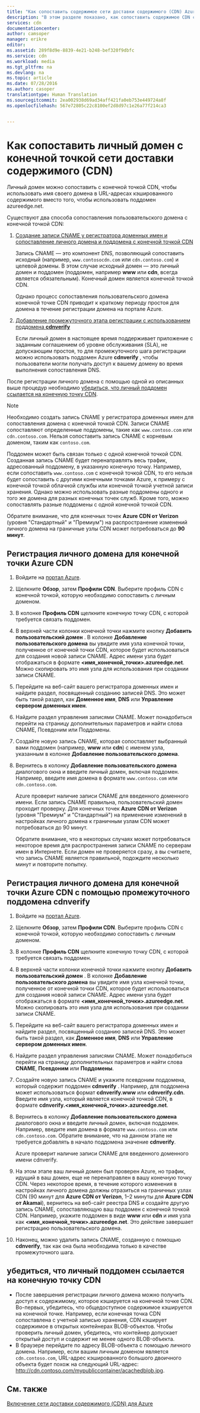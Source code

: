 ```yaml
---
title: "Как сопоставить содержимое сети доставки содержимого (CDN) Azure с личным доменом | Документация Майкрософт"
description: "В этом разделе показано, как сопоставить содержимое CDN с личным доменом."
services: cdn
documentationcenter: 
author: camsoper
manager: erikre
editor: 
ms.assetid: 289f8d9e-8839-4e21-b248-bef320f9dbfc
ms.service: cdn
ms.workload: media
ms.tgt_pltfrm: na
ms.devlang: na
ms.topic: article
ms.date: 07/28/2016
ms.author: casoper
translationtype: Human Translation
ms.sourcegitcommit: 2ea002938d69ad34aff421fa0eb753e449724a8f
ms.openlocfilehash: 567e72805c22c8100ef2d8d97c1e26a77f214ca3


---
```

# <a name="how-to-map-custom-domain-to-content-delivery-network-cdn-endpoint"></a>Как сопоставить личный домен с конечной точкой сети доставки содержимого (CDN)
Личный домен можно сопоставить с конечной точкой CDN, чтобы использовать имя своего домена в URL-адресах кэшированного содержимого вместо того, чтобы использовать поддомен azureedge.net.

Существуют два способа сопоставления пользовательского домена с конечной точкой CDN:

1. [Создание записи CNAME у регистратора доменных имен и сопоставление личного домена и поддомена с конечной точкой CDN](#register-a-custom-domain-for-an-azure-cdn-endpoint)
   
    Запись CNAME — это компонент DNS, позволяющий сопоставить исходный (например, `www.contosocdn.com` или `cdn.contoso.com`) и целевой домены. В этом случае исходный домен — это личный домен и поддомен (поддомен, например **www** или **cdn**, всегда является обязательным). Конечный домен является конечной точкой CDN.  
   
    Однако процесс сопоставления пользовательского домена конечной точке CDN приводит к краткому периоду простоя для домена в течение регистрации домена на портале Azure.
2. [Добавление промежуточного этапа регистрации с использованием поддомена **cdnverify**](#register-a-custom-domain-for-an-azure-cdn-endpoint-using-the-intermediary-cdnverify-subdomain)
   
    Если личный домен в настоящее время поддерживает приложение с заданным соглашением об уровне обслуживания (SLA), не допускающим простоя, то для промежуточного шага регистрации можно использовать поддомен Azure **cdnverify** , чтобы пользователи могли получать доступ к вашему домену во время выполнения сопоставления DNS.  

После регистрации личного домена с помощью одной из описанных выше процедур необходимо [убедиться, что личный поддомен ссылается на конечную точку CDN](#verify-that-the-custom-subdomain-references-your-cdn-endpoint).

> [!NOTE]
> Необходимо создать запись CNAME у регистратора доменных имен для сопоставления домена с конечной точкой CDN. Записи CNAME сопоставляют определенные поддомены, такие как `www.contoso.com` или `cdn.contoso.com`. Нельзя сопоставить запись CNAME с корневым доменом, таким как `contoso.com`.
> 
> Поддомен может быть связан только с одной конечной точкой CDN. Созданная запись CNAME будет перенаправлять весь трафик, адресованный поддомену, в указанную конечную точку.  Например, если сопоставить `www.contoso.com` с конечной точкой CDN, то его нельзя будет сопоставить с другими конечными точками Azure, к примеру с конечной точкой облачной службы или конечной точкой учетной записи хранения. Однако можно использовать разные поддомены одного и того же домена для разных конечных точек служб. Кроме того, можно сопоставлять разные поддомены с одной конечной точкой CDN.
> 
> Обратите внимание, что для конечных точек **Azure CDN от Verizon** (уровня "Стандартный" и "Премиум") на распространение изменений личного домена на граничные узлы CDN может потребоваться до **90 минут**.
> 
> 

## <a name="register-a-custom-domain-for-an-azure-cdn-endpoint"></a>Регистрация личного домена для конечной точки Azure CDN
1. Войдите на [портал Azure](https://portal.azure.com/).
2. Щелкните **Обзор**, затем **Профили CDN**. Выберите профиль CDN с конечной точкой, которую необходимо сопоставить с личным доменом.  
3. В колонке **Профиль CDN** щелкните конечную точку CDN, с которой требуется связать поддомен.
4. В верхней части колонки конечной точки нажмите кнопку **Добавить пользовательский домен** .  В колонке **Добавление пользовательского домена** вы увидите имя узла конечной точки, полученное от конечной точки CDN, которое будет использоваться для создания новой записи CNAME. Адрес имени узла будет отображаться в формате **&lt;имя_конечной_точки>.azureedge.net**.  Можно скопировать это имя узла для использования при создании записи CNAME.  
5. Перейдите на веб-сайт вашего регистратора доменных имен и найдите раздел, посвященный созданию записей DNS. Это может быть такой раздел, как **Доменное имя**, **DNS** или **Управление сервером доменных имен**.
6. Найдите раздел управления записями CNAME. Может понадобиться перейти на страницу дополнительных параметров и найти слова CNAME, Псевдоним или Поддомены.
7. Создайте новую запись CNAME, которая сопоставляет выбранный вами поддомен (например, **www** или **cdn**) с именем узла, указанным в колонке **Добавление пользовательского домена**.
8. Вернитесь в колонку **Добавление пользовательского домена** диалогового окна и введите личный домен, включая поддомен. Например, введите имя домена в формате `www.contoso.com` или `cdn.contoso.com`.   
   
   Azure проверит наличие записи CNAME для введенного доменного имени. Если запись CNAME правильна, пользовательский домен проходит проверку.  Для конечных точек **Azure CDN от Verizon** (уровня "Премиум" и "Стандартный") на применение изменений в настройках личного домена к граничным узлам CDN может потребоваться до 90 минут.  
   
   Обратите внимание, что в некоторых случаях может потребоваться некоторое время для распространения записи CNAME по серверам имен в Интернете. Если домен не проверяется сразу, а вы считаете, что запись CNAME является правильной, подождите несколько минут и повторите попытку.

## <a name="register-a-custom-domain-for-an-azure-cdn-endpoint-using-the-intermediary-cdnverify-subdomain"></a>Регистрация личного домена для конечной точки Azure CDN с помощью промежуточного поддомена cdnverify
1. Войдите на [портал Azure](https://portal.azure.com/).
2. Щелкните **Обзор**, затем **Профили CDN**. Выберите профиль CDN с конечной точкой, которую необходимо сопоставить с личным доменом.  
3. В колонке **Профиль CDN** щелкните конечную точку CDN, с которой требуется связать поддомен.
4. В верхней части колонки конечной точки нажмите кнопку **Добавить пользовательский домен** .  В колонке **Добавление пользовательского домена** вы увидите имя узла конечной точки, полученное от конечной точки CDN, которое будет использоваться для создания новой записи CNAME. Адрес имени узла будет отображаться в формате **&lt;имя_конечной_точки>.azureedge.net**.  Можно скопировать это имя узла для использования при создании записи CNAME.
5. Перейдите на веб-сайт вашего регистратора доменных имен и найдите раздел, посвященный созданию записей DNS. Это может быть такой раздел, как **Доменное имя**, **DNS** или **Управление сервером доменных имен**.
6. Найдите раздел управления записями CNAME. Может понадобиться перейти на страницу дополнительных параметров и найти слова **CNAME**, **Псевдоним** или **Поддомены**.
7. Создайте новую запись CNAME и укажите псевдоним поддомена, который содержит поддомен **cdnverify** . Например, для поддомена может использоваться формат **cdnverify.www** или **cdnverify.cdn**. Введите имя узла, который является конечной точкой CDN, в формате **cdnverify.&lt;имя_конечной_точки>.azureedge.net**.
8. Вернитесь в колонку **Добавление пользовательского домена** диалогового окна и введите личный домен, включая поддомен. Например, введите имя домена в формате `www.contoso.com` или `cdn.contoso.com`. Обратите внимание, что на данном этапе не требуется добавлять в начало поддомена значение **cdnverify**.  
   
    Azure проверит наличие записи CNAME для введенного доменного имени cdnverify.
9. На этом этапе ваш личный домен был проверен Azure, но трафик, идущий в ваш домен, еще не перенаправлен в вашу конечную точку CDN. Через некоторое время, в течение которого изменения в настройках личного домена должны отразиться на граничных узлах CDN (90 минут для **Azure CDN от Verizon**, 1–2 минуты для **Azure CDN от Akamai**), вернитесь на веб-сайт реестра DNS и создайте другую запись CNAME, сопоставляющую ваш поддомен с конечной точкой CDN. Например, укажите поддомен в виде **www** или **cdn** и имя узла как **&lt;имя_конечной_точки>.azureedge.net**. Это действие завершает регистрацию пользовательского домена.
10. Наконец, можно удалить запись CNAME, созданную с помощью **cdnverify**, так как она была необходима только в качестве промежуточного шага.  

## <a name="verify-that-the-custom-subdomain-references-your-cdn-endpoint"></a>убедиться, что личный поддомен ссылается на конечную точку CDN
* После завершения регистрации личного домена можно получить доступ к содержимому, которое кэшируется на конечной точке CDN.
  Во-первых, убедитесь, что общедоступное содержимое кэшируется на конечной точке. Например, если конечная точка CDN сопоставлена с учетной записью хранения, CDN кэширует содержимое в открытых контейнерах BLOB-объектов. Чтобы проверить личный домен, убедитесь, что контейнер допускает открытый доступ и содержит не менее одного BLOB-объекта.
* В браузере перейдите по адресу BLOB-объекта с помощью личного домена. Например, если вашим личным доменом является `cdn.contoso.com`, URL-адрес кэшированного большого двоичного объекта будет похож на следующий URL-адрес: http://cdn.contoso.com/mypubliccontainer/acachedblob.jpg.

## <a name="see-also"></a>См. также
[Включение сети доставки содержимого (CDN) для Azure](cdn-create-new-endpoint.md)  




<!--HONumber=Nov16_HO3-->



